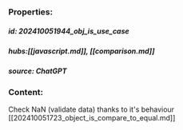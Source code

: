 ### Properties:


##### id: 202410051944_obj_is_use_case
##### hubs:[[javascript.md]], [[comparison.md]]
##### source: ChatGPT


### Content:

Check NaN (validate data) thanks to it's behaviour [[202410051723_object_is_compare_to_equal.md]]
